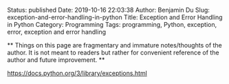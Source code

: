 Status: published
Date: 2019-10-16 22:03:38
Author: Benjamin Du
Slug: exception-and-error-handling-in-python
Title: Exception and Error Handling in Python
Category: Programming
Tags: programming, Python, exception, error, exception and error handling

**
Things on this page are fragmentary and immature notes/thoughts of the author.
It is not meant to readers but rather for convenient reference of the author and future improvement.
**

https://docs.python.org/3/library/exceptions.html
